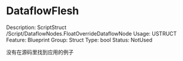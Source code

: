 # DataflowFlesh

Description: ScriptStruct /Script/DataflowNodes.FloatOverrideDataflowNode
Usage: USTRUCT
Feature: Blueprint
Group: Struct
Type: bool
Status: NotUsed

没有在源码里找到应用的例子